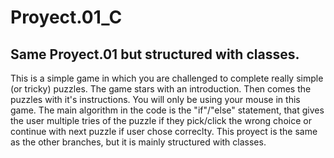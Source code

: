# Proyect.01_C
## Same Proyect.01 but structured with classes.

This is a simple game in which you are challenged to complete really simple (or tricky) puzzles. The game stars with an introduction. Then comes the puzzles with it's instructions. You will only be using your mouse in this game. The main algorithm in the code is the "if"/"else" statement, that gives the user multiple tries of the puzzle if they pick/click the wrong choice or continue with next puzzle if user chose correclty. This proyect is the same as the other branches, but it is mainly structured with classes.